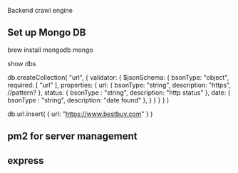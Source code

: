 Backend crawl engine

## Set up Mongo DB ## 
brew install mongodb
mongo

show dbs

db.createCollection( "url", {
   validator: { $jsonSchema: {
      bsonType: "object",
      required: [ "url" ],
      properties: {
         url: {
            bsonType: "string",
            description: "https",
            //pattern?
         },
         status: {
            bsonType : "string",
            description: "http status"
         },
         date: {
         	bsonType : "string",
            description: "date found"
         },
      }
   } }
} )

db.url.insert( { url: "https://www.bestbuy.com" } )


## pm2 for server management ##

## express ##
